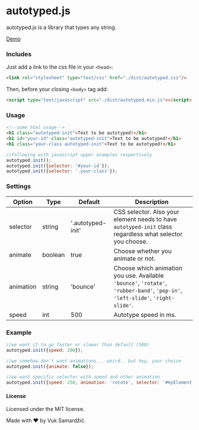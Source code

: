 # autotyped.js
autotyped.js is a library that types any string.

[Demo](https://autotypedjs.surge.sh/)

### Includes

Just add a link to the css file in your `<head>`:

```html
<link rel="stylesheet" type="text/css" href="./dist/autotyped.css"/>
```

Then, before your closing ```<body>``` tag add:

```html
<script type="text/javascript" src="./dist/autotyped.min.js"></script>
```

### Usage
```html
<!--some html usage-->
<h1 class="autotyped-init">Text to be autotyped!</h1>
<h1 id="your-id" class="autotyped-init">Text to be autotyped!</h1>
<h1 class="your-class autotyped-init">Text to be autotyped!</h1>
```

```javascript
//following with javascript upper examples respectively
autotyped.init();
autotyped.init({selector: '#your-id'});
autotyped.init({selector: '.your-class'});
```

### Settings

Option | Type | Default | Description
------ | ---- | ------- | -----------
selector | string | '.autotyped-init' | CSS selector. Also your element needs to have `autotyped-init` class regardless what selector you choose.
animate | boolean | true | Choose whether you animate or not.
animation | string | 'bounce' | Choose which animation you use. Available `'bounce'`, `'rotate'`, `'rubber-band'`, `'pop-in'`, `'left-slide'`, `'right-slide'`.
speed | int | 500 | Autotype speed in ms.

### Example
```javascript
//we want it to go faster or slower than default (500)
autotyped.init({speed: 200});
```
```javascript
//we somehow don't want animations... weird.. but hey, your choice
autotyped.init({animate: false});
```
```javascript
//we want specific selector with speed and other animation
autotyped.init({speed: 250, animation: 'rotate', selector: '#myElement'});
```
#### License

Licensed under the MIT license.

Made with :heart: by Vuk Samardžić.